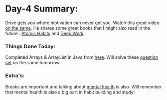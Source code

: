 # Day-4 Summary:

Drive gets you where motivation can never get you. Watch this great video [on the same](https://www.youtube.com/watch?v=kICh_d6tHQk&ab_channel=JamesScholz).
He shares some great books that I might also read in the future : [Atomic Habits](https://jamesclear.com/atomic-habits) and [Deep Work](https://www.calnewport.com/books/deep-work/).

### Things Done Today:

Completed Arrays & ArrayList in Java from [here](https://youtu.be/n60Dn0UsbEk).
Will solve these [question set](https://github.com/kunal-kushwaha/DSA-Bootcamp-Java/blob/main/assignments/05-arrays.md) on the same tomorrow.




### Extra's:

Breaks are important and talking about [mental health](https://youtu.be/vD0w_gOEbUI) is also. Will remember that mental health is also a big part in habit building and study!
